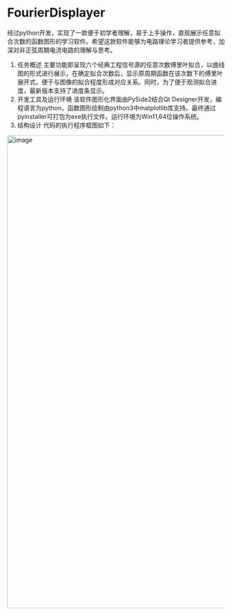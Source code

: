 # FourierDisplayer
经过python开发，实现了一款便于初学者理解，易于上手操作，直观展示任意拟合次数的函数图形的学习软件。希望这款软件能够为电路理论学习者提供参考，加深对非正弦周期电流电路的理解与思考。
1.	任务概述
主要功能即呈现六个经典工程信号源的任意次数傅里叶拟合，以曲线图的形式进行展示，在确定拟合次数后，显示原周期函数在该次数下的傅里叶展开式，便于与图像的拟合程度形成对应关系。同时，为了便于观测拟合进度，最新版本支持了进度条显示。
2.	开发工具及运行环境
该软件图形化界面由PySide2结合Qt Designer开发，编程语言为python，函数图形绘制由python3中matplotlib库支持。最终通过pyinstaller可打包为exe执行文件。运行环境为Win11,64位操作系统。
3.	结构设计
代码的执行程序框图如下：
<img width="1095" alt="image" src="https://user-images.githubusercontent.com/96567679/200161502-7711a638-3c69-4aba-8fef-35277c64b121.png">
